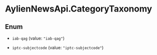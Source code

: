 # AylienNewsApi.CategoryTaxonomy

## Enum


* `iab-qag` (value: `"iab-qag"`)

* `iptc-subjectcode` (value: `"iptc-subjectcode"`)


